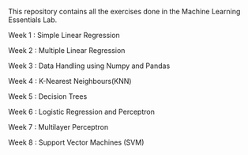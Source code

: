 This repository contains all the exercises done in the Machine Learning Essentials Lab.

Week 1 : Simple Linear Regression

Week 2 : Multiple Linear Regression

Week 3 : Data Handling using Numpy and Pandas

Week 4 : K-Nearest Neighbours(KNN)

Week 5 : Decision Trees

Week 6 : Logistic Regression and Perceptron

Week 7 : Multilayer Perceptron

Week 8 : Support Vector Machines (SVM)
